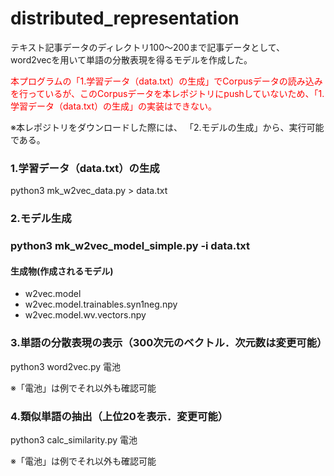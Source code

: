 <!DOCTYPE html>
<html lang="ja">
 <head>
  <meta chartype="UTF-8">
 </head>
 <body>
  <h1>distributed_representation</h1>
    <p>テキスト記事データのディレクトリ100～200まで記事データとして、word2vecを用いて単語の分散表現を得るモデルを作成した。</p>
    <p style="color:red">本プログラムの「1.学習データ（data.txt）の生成」でCorpusデータの読み込みを行っているが、このCorpusデータを本レポジトリにpushしていないため、「1.学習データ（data.txt）の生成」の実装はできない。</p><p>※本レポジトリをダウンロードした際には、 「2.モデルの生成」から、実行可能である。</p>
  <h3>1.学習データ（data.txt）の生成</h3>
    <p>python3 mk_w2vec_data.py > data.txt</p>
  <h3>2.モデル生成<h3>
    <p>python3 mk_w2vec_model_simple.py -i data.txt</p>
  <h4>生成物(作成されるモデル)</h4>
   <ul>
    <li>w2vec.model</li>                     
    <li>w2vec.model.trainables.syn1neg.npy</li>
    <li>w2vec.model.wv.vectors.npy</li>
  </ul>
 <h3>3.単語の分散表現の表示（300次元のベクトル．次元数は変更可能） </h3>
   <p>python3 word2vec.py 電池</p>
   <p>※「電池」は例でそれ以外も確認可能</p>
 <h3>4.類似単語の抽出（上位20を表示．変更可能）</h3>
   <p>python3 calc_similarity.py 電池</p>
   <p>※「電池」は例でそれ以外も確認可能</p>
 </body>
</html>
 

